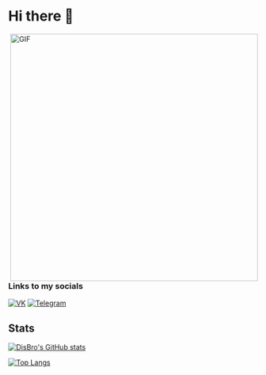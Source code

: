 # Hi there :wave: <!-- I'm a Junior Python Developer -->

<img align="right" alt="GIF" src="https://github.com/DispenserBro/DispenserBro/blob/main/code.gif?raw=true" width="500"/>

### Links to my socials

[![VK](https://img.shields.io/badge/VK-0077FF?style=for-the-badge&logo=VK&logoColor=FFF)](https://vk.com/dis__bro)
[![Telegram](https://img.shields.io/badge/telegram-2CA5E0?style=for-the-badge&logo=telegram&logoColor=white)](https://t.me/Dis_Br)

<!-- ## Technology stack

<h3>Back-end</h3>

[![Python](https://img.shields.io/badge/python-3670A0?style=for-the-badge&logo=python&logoColor=ffdd54)](https://python.org)
![Django](https://img.shields.io/badge/django-%23092E20.svg?style=for-the-badge&logo=django&logoColor=white)

### Databases

![Postgres](https://img.shields.io/badge/postgres-%23316192.svg?style=for-the-badge&logo=postgresql&logoColor=white)
![SQLite](https://img.shields.io/badge/sqlite-%2307405e.svg?style=for-the-badge&logo=sqlite&logoColor=white)

### Front-end

![HTML5](https://img.shields.io/badge/html5-%23E34F26.svg?style=for-the-badge&logo=html5&logoColor=white)
![CSS3](https://img.shields.io/badge/css3-%231572B6.svg?style=for-the-badge&logo=css3&logoColor=white)
![Aiogram](https://img.shields.io/badge/Aiorgam-2CA5E0?style=for-the-badge&logo=telegram&logoColor=white)

### Tools

![Visual Studio Code](https://img.shields.io/badge/Visual%20Studio%20Code-0078d7.svg?style=for-the-badge&logo=visual-studio-code&logoColor=white)
![Git](https://img.shields.io/badge/git-%23F05033.svg?style=for-the-badge&logo=git&logoColor=white)
![GitHub](https://img.shields.io/badge/github-%23121011.svg?style=for-the-badge&logo=github&logoColor=white)

![Postman](https://img.shields.io/badge/Postman-FF6C37?style=for-the-badge&logo=postman&logoColor=white)
![PyCharm](https://img.shields.io/badge/pycharm-143?style=for-the-badge&logo=pycharm&logoColor=black&color=black&labelColor=green)


### Operating systems

![Windows](https://img.shields.io/badge/Windows-0078D6?style=for-the-badge&logo=windows&logoColor=white)
![Ubuntu](https://img.shields.io/badge/Ubuntu-E95420?style=for-the-badge&logo=ubuntu&logoColor=white) <sup>(in WSL)</sup> -->

<!-- ### Learning

![Docker](https://img.shields.io/badge/docker-%230db7ed.svg?style=for-the-badge&logo=docker&logoColor=white)
![Git](https://img.shields.io/badge/git-%23F05033.svg?style=for-the-badge&logo=git&logoColor=white)
![DjangoREST](https://img.shields.io/badge/DJANGO-REST-ff1709?style=for-the-badge&logo=django&logoColor=white&color=ff1709&labelColor=gray)

![JavaScript](https://img.shields.io/badge/javascript-%23323330.svg?style=for-the-badge&logo=javascript&logoColor=%23F7DF1E)
![Vue.js](https://img.shields.io/badge/vuejs-%2335495e.svg?style=for-the-badge&logo=vuedotjs&logoColor=%234FC08D)
![AngularJS](https://img.shields.io/badge/angular-%23DD0031.svg?style=for-the-badge&logo=angular&logoColor=white) -->

## Stats

[![DisBro's GitHub stats](https://github-readme-stats.vercel.app/api?username=DispenserBro&cache_seconds=86400&border_color=8cabf2&border_radius=0&title_color=8cabf2&text_color=FFF&bg_color=30,001954,1a1335&count_private=true)](https://github.com/DispenserBro)

[![Top Langs](https://github-readme-stats.vercel.app/api/top-langs/?username=DispenserBro&cache_seconds=86400&border_color=8cabf2&border_radius=0&title_color=8cabf2&text_color=FFF&bg_color=30,001954,1a1335&count_private=true)](https://github.com/anuraghazra/github-readme-stats)



<!-- ## Other -->

<!-- ### My certificates for nicknames

[![Dis_Bro](https://mynickname.com/img.php?id=1401322&sert=1)](https://mynickname.com/dis_bro)

[![DispenserBro](https://mynickname.com/img.php?id=1755674&sert=1)](https://mynickname.com/dispenser_bro) -->
<!-- [![Readme Card](https://github-readme-stats.vercel.app/api/pin/?username=DispenserBro&repo=DispenserBro)](https://github.com/DispenserBro) -->
